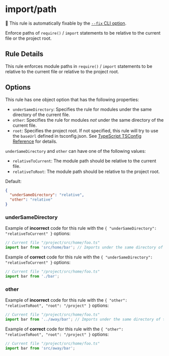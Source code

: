 # import/path

🔧 This rule is automatically fixable by the [`--fix` CLI option](https://eslint.org/docs/latest/user-guide/command-line-interface#--fix).

<!-- end auto-generated rule header -->

Enforce paths of `require()` / `import` statements to be relative to the current file or the project root.

## Rule Details
This rule enforces module paths in `require()` / `import` statements to be relative to the current file
or relative to the project root.

## Options
This rule has one object option that has the following properties:
- `underSameDirectory`: Specifies the rule for modules under the same directory of the current file.
- `other`: Specifies the rule for modules *not* under the same directory of the current file.
- `root`: Specifies the project root. If not specified, this rule will try to use the `baseUrl` defined in tsconfig.json.
  See [TypeScript TSConfig Reference](https://www.typescriptlang.org/tsconfig#baseUrl) for details.

`underSameDirectory` and `other` can have one of the following values:
- `relativeToCurrent`: The module path should be relative to the current file.
- `relativeToRoot`: The module path should be relative to the project root.

Default:
```json
{
  "underSameDirectory": "relative",
  "other": "relative"
}
```

### underSameDirectory
Example of **incorrect** code for this rule with the `{ "underSameDirectory": "relativeToCurrent" }` options:
```ts
// Current file "/project/src/home/foo.ts"
import bar from 'src/home/bar'; // Imports under the same directory of the current file must be relative to the current file.
```

Example of **correct** code for this rule with the `{ "underSameDirectory": "relativeToCurrent" }` options:
```ts
// Current file "/project/src/home/foo.ts"
import bar from './bar';
```

### other
Example of **incorrect** code for this rule with the `{ "other": "relativeToRoot", "root": "/project" }` options:
```ts
// Current file "/project/src/home/foo.ts"
import bar from '../away/bar'; // Imports under the same directory of the current file must be relative to the current file.
```

Example of **correct** code for this rule with the `{ "other": "relativeToRoot", "root": "/project" }` options:
```ts
// Current file "/project/src/home/foo.ts"
import bar from 'src/away/bar';
```
